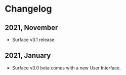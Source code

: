 # Changelog

## 2021, November
- Surface v3.1 release.

## 2021, January
- Surface v3.0 beta comes with a new User Interface.
